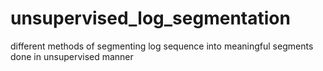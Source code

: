 # unsupervised_log_segmentation
different methods of segmenting log sequence into meaningful segments done in unsupervised manner
